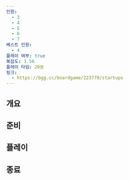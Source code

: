 ```yaml
---
인원:
  - 3
  - 4
  - 5
  - 6
  - 7
베스트 인원:
  - 4
플레이 여부: true
복잡도: 1.56
플레이 타임: 20분
링크:
  - https://bgg.cc/boardgame/223770/startups
---
```

## 개요
## 준비
## 플레이
## 종료
